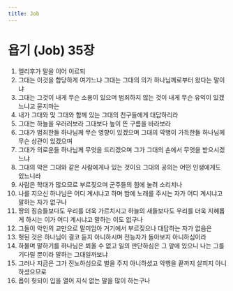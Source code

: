 ```yaml
---
title: Job
---
```


# 욥기 (Job) 35장
1. 엘리후가 말을 이어 이르되
1. 그대는 이것을 합당하게 여기느냐 그대는 그대의 의가 하나님께로부터 왔다는 말이냐
1. 그대는 그것이 내게 무슨 소용이 있으며 범죄하지 않는 것이 내게 무슨 유익이 있겠느냐고 묻지마는
1. 내가 그대와 및 그대와 함께 있는 그대의 친구들에게 대답하리라
1. 그대는 하늘을 우러러보라 그대보다 높이 뜬 구름을 바라보라
1. 그대가 범죄한들 하나님께 무슨 영향이 있겠으며 그대의 악행이 가득한들 하나님께 무슨 상관이 있겠으며
1. 그대가 의로운들 하나님께 무엇을 드리겠으며 그가 그대의 손에서 무엇을 받으시겠느냐
1. 그대의 악은 그대와 같은 사람에게나 있는 것이요 그대의 공의는 어떤 인생에게도 있느니라
1. 사람은 학대가 많으므로 부르짖으며 군주들의 힘에 눌려 소리치나
1. 나를 지으신 하나님은 어디 계시냐고 하며 밤에 노래를 주시는 자가 어디 계시냐고 말하는 자가 없구나
1. 땅의 짐승들보다도 우리를 더욱 가르치시고 하늘의 새들보다도 우리를 더욱 지혜롭게 하시는 이가 어디 계시냐고 말하는 이도 없구나
1. 그들이 악인의 교만으로 말미암아 거기에서 부르짖으나 대답하는 자가 없음은
1. 헛된 것은 하나님이 결코 듣지 아니하시며 전능자가 돌아보지 아니하심이라
1. 하물며 말하기를 하나님은 뵈올 수 없고 일의 판단하심은 그 앞에 있으니 나는 그를 기다릴 뿐이라 말하는 그대일까보냐
1. 그러나 지금은 그가 진노하심으로 벌을 주지 아니하셨고 악행을 끝까지 살피지 아니하셨으므로
1. 욥이 헛되이 입을 열어 지식 없는 말을 많이 하는구나